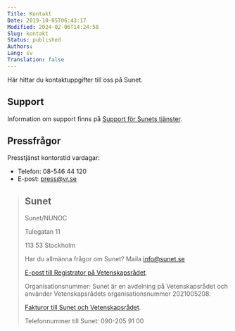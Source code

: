 ```yaml
---
Title: Kontakt
Date: 2019-10-05T06:43:17
Modified: 2024-02-06T14:24:58
Slug: kontakt
Status: published
Authors: 
Lang: sv
Translation: false
---
```


Här hittar du kontaktuppgifter till oss på Sunet.

## Support

Information om support finns på [Support för Sunets tjänster](/kontakt/support-for-sunets-tjanster/).

## Pressfrågor

Presstjänst kontorstid vardagar:

* Telefon: 08-546 44 120
* E-post: [press@vr.se](mailto:press@vr.se)

> 
> Sunet
> -----
> 
> 
> Sunet/NUNOC  
> 
> Tulegatan 11  
> 
> 113 53 Stockholm
> 
> 
> Har du allmänna frågor om Sunet? Maila [info@sunet.se](mailto:info@sunet.se)
> 
> 
> [E-post till Registrator på Vetenskapsrådet](mailto:registrator@vr.se).
> 
> 
> Organisationsnummer: Sunet är en avdelning på Vetenskapsrådet och använder Vetenskapsrådets organisationsnummer 2021005208.
> 
> 
> [Fakturor till Sunet och Vetenskapsrådet](/kontakt/fakturering).
> 
> 
> Telefonnummer till Sunet: 090-205 91 00
> 
> 

